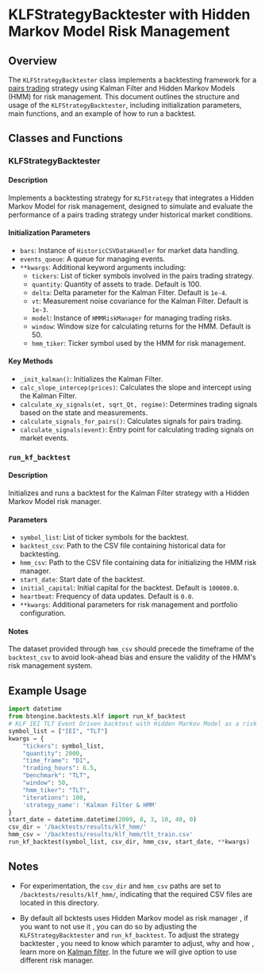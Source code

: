 # KLFStrategyBacktester with Hidden Markov Model Risk Management

## Overview

The `KLFStrategyBacktester` class implements a backtesting framework for a [pairs trading](https://en.wikipedia.org/wiki/Pairs_trade) strategy using Kalman Filter and Hidden Markov Models (HMM) for risk management. This document outlines the structure and usage of the `KLFStrategyBacktester`, including initialization parameters, main functions, and an example of how to run a backtest.

## Classes and Functions

### KLFStrategyBacktester

#### Description

Implements a backtesting strategy for `KLFStrategy` that integrates a Hidden Markov Model for risk management, designed to simulate and evaluate the performance of a pairs trading strategy under historical market conditions.

#### Initialization Parameters

- `bars`: Instance of `HistoricCSVDataHandler` for market data handling.
- `events_queue`: A queue for managing events.
- `**kwargs`: Additional keyword arguments including:
  - `tickers`: List of ticker symbols involved in the pairs trading strategy.
  - `quantity`: Quantity of assets to trade. Default is 100.
  - `delta`: Delta parameter for the Kalman Filter. Default is `1e-4`.
  - `vt`: Measurement noise covariance for the Kalman Filter. Default is `1e-3`.
  - `model`: Instance of `HMMRiskManager` for managing trading risks.
  - `window`: Window size for calculating returns for the HMM. Default is 50.
  - `hmm_tiker`: Ticker symbol used by the HMM for risk management.

#### Key Methods

- `_init_kalman()`: Initializes the Kalman Filter.
- `calc_slope_intercep(prices)`: Calculates the slope and intercept using the Kalman Filter.
- `calculate_xy_signals(et, sqrt_Qt, regime)`: Determines trading signals based on the state and measurements.
- `calculate_signals_for_pairs()`: Calculates signals for pairs trading.
- `calculate_signals(event)`: Entry point for calculating trading signals on market events.

### `run_kf_backtest`

#### Description

Initializes and runs a backtest for the Kalman Filter strategy with a Hidden Markov Model risk manager.

#### Parameters

- `symbol_list`: List of ticker symbols for the backtest.
- `backtest_csv`: Path to the CSV file containing historical data for backtesting.
- `hmm_csv`: Path to the CSV file containing data for initializing the HMM risk manager.
- `start_date`: Start date of the backtest.
- `initial_capital`: Initial capital for the backtest. Default is `100000.0`.
- `heartbeat`: Frequency of data updates. Default is `0.0`.
- `**kwargs`: Additional parameters for risk management and portfolio configuration.

#### Notes

The dataset provided through `hmm_csv` should precede the timeframe of the `backtest_csv` to avoid look-ahead bias and ensure the validity of the HMM's risk management system.

## Example Usage

```python
import datetime
from btengine.backtests.klf import run_kf_backtest
# KLF IEI TLT Event Driven backtest with Hidden Markov Model as a risk manager.
symbol_list = ["IEI", "TLT"]
kwargs = {
    "tickers": symbol_list,
    "quantity": 2000,
    "time_frame": "D1",
    "trading_hours": 6.5,
    "benchmark": "TLT",
    "window": 50,
    "hmm_tiker": "TLT",
    "iterations": 100,
    'strategy_name': 'Kalman Filter & HMM'
}
start_date = datetime.datetime(2009, 8, 3, 10, 40, 0)
csv_dir = '/backtests/results/klf_hmm/'
hmm_csv = '/backtests/results/klf_hmm/tlt_train.csv'
run_kf_backtest(symbol_list, csv_dir, hmm_csv, start_date, **kwargs)
```

## Notes
- For experimentation, the `csv_dir` and `hmm_csv` paths are set to `/backtests/results/klf_hmm/`, indicating that the required CSV files are located in this directory.

- By default all bcktests uses Hidden Markov model as risk manager  , if you want to not use it , you can do so by adjusting the `KLFStrategyBacktester` and `run_kf_backtest`.
To adjust the strategy backtester , you need to know which paramter to adjust, why and how , learn more on [Kalman filter](https://en.wikipedia.org/wiki/Kalman_filter). In the future we will give option to use different risk manager.